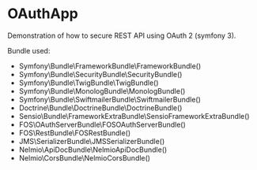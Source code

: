 OAuthApp
========
Demonstration of how to secure REST API using OAuth 2 (symfony 3).

Bundle used:

* Symfony\Bundle\FrameworkBundle\FrameworkBundle()
* Symfony\Bundle\SecurityBundle\SecurityBundle()
* Symfony\Bundle\TwigBundle\TwigBundle()
* Symfony\Bundle\MonologBundle\MonologBundle()
* Symfony\Bundle\SwiftmailerBundle\SwiftmailerBundle()
* Doctrine\Bundle\DoctrineBundle\DoctrineBundle()
* Sensio\Bundle\FrameworkExtraBundle\SensioFrameworkExtraBundle()
* FOS\OAuthServerBundle\FOSOAuthServerBundle()
* FOS\RestBundle\FOSRestBundle()
* JMS\SerializerBundle\JMSSerializerBundle()
* Nelmio\ApiDocBundle\NelmioApiDocBundle()
* Nelmio\CorsBundle\NelmioCorsBundle()